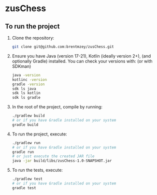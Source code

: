 # zusChess

## To run the project

1. Clone the repository:
   ```bash
   git clone git@github.com:brentmzey/zusChess.git
    ```

2. Ensure you have Java (version 17-21), Kotlin (ideally version 2+), (and optionally Gradle) installed. You can check your versions with: (or with SDKman)
   ```bash
   java -version
   kotlinc -version
   gradle -version
   sdk ls java
   sdk ls kotlin
   sdk ls gradle
   ```
3. In the root of the project, compile by running:
   ```bash
   ./gradlew build
   # or if you have Gradle installed on your system
   gradle build
   ```
   
4. To run the project, execute:
   ```bash
   ./gradlew run
   # or if you have Gradle installed on your system
   gradle run
   # or just execute the created JAR file
   java -jar build/libs/zusChess-1.0-SNAPSHOT.jar
   ```

5. To run the tests, execute:
   ```bash
   ./gradlew test
   # or if you have Gradle installed on your system
   gradle test
   ```